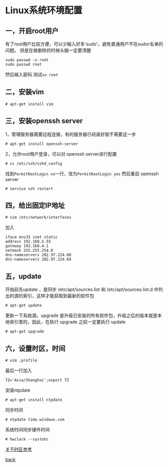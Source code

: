 # Linux系统环境配置


一，开启root用户
----
有了root用户比较方便，可以少输入好多'sudo'，避免普通用户不在sudor名单的问题。
但是在做删除的时候头脑一定要清醒

```
sudo passwd -u root
sudo passwd root
```
然后输入密码
测试`su root`

二，安装vim
---
```
# apt-get install vim
```

三，安装openssh server
---
1，管理服务器需要远程连接，有的服务器已经装好就不需要这一步
```
# apt-get install openssh-server
```
2，允许root用户登录，可以对 openssh server进行配置
```
# vi /etc/ssh/sshd_config
```
找到`PermitRootLogin no`一行，改为`PermitRootLogin yes`
然后重启 openssh server
```
# service ssh restart
```

四，给出固定IP地址
---
```
# vim /etc/network/interfaces
```
加入
```
iface ens33 inet static  
address 192.168.5.55
gateway 192.168.4.1
netmask 255.255.254.0
dns-nameservers 202.97.224.68
dns-nameservers 202.97.224.69
```

五，update
--- 
开始前先update ，是同步 /etc/apt/sources.list 和 /etc/apt/sources.list.d 中列出的源的索引，这样才能获取到最新的软件包
```
# apt-get update
```
更新一下系统源。upgrade 是升级已安装的所有软件包，升级之后的版本就是本地索引里的，因此，在执行 upgrade 之前一定要执行 update
```
# apt-get upgrade 
```


六，设置时区，时间
---
```
# vim .profile
```
最后一行加入
```
TZ='Asia/Shanghai';export TZ
```
安装ntpdate
```
# apt-get install ntpdate
```
同步时间
```
# ntpdate time.windows.com
```
系统时间同步硬件时间
```
# hwclock --systohc
```
[关于时区参考](http://os.51cto.com/art/201205/336643.htm)



[back](./index.md)